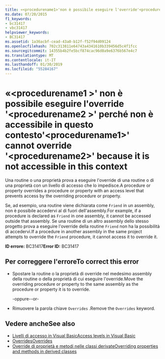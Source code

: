 ```yaml
---
title: «<procedurename1>'non è possibile eseguire l'override'<procedurename2>' perché non è accessibile in questo contesto
ms.date: 07/20/2015
f1_keywords:
- bc31417
- vbc31417
helpviewer_keywords:
- BC31417
ms.assetid: 1a36acbf-cead-43a0-b12f-f52f94d09124
ms.openlocfilehash: 702c313811e64743a4341610b339456d5c4f1fcc
ms.sourcegitcommit: 14355b4b2fe5bcf874cac96d0a9e6376b567e4c7
ms.translationtype: MT
ms.contentlocale: it-IT
ms.lasthandoff: 01/30/2019
ms.locfileid: "55284167"
---
```

# <a name="procedurename1-cannot-override-procedurename2-because-it-is-not-accessible-in-this-context"></a><span data-ttu-id="3e997-102">«\<procedurename1 >' non è possibile eseguire l'override '\<procedurename2 >' perché non è accessibile in questo contesto</span><span class="sxs-lookup"><span data-stu-id="3e997-102">'\<procedurename1>' cannot override '\<procedurename2>' because it is not accessible in this context</span></span>
<span data-ttu-id="3e997-103">Una routine o una proprietà prova a eseguire l'override di una routine o di una proprietà con un livello di accesso che lo impedisce.</span><span class="sxs-lookup"><span data-stu-id="3e997-103">A procedure or property overrides a procedure or property with an access level that prevents access by the overriding procedure or property.</span></span>  
  
 <span data-ttu-id="3e997-104">Se, ad esempio, una routine viene dichiarata come `Friend` in un assembly, non è possibile accedervi al di fuori dell'assembly.</span><span class="sxs-lookup"><span data-stu-id="3e997-104">For example, if a procedure is declared as `Friend` in one assembly, it cannot be accessed outside that assembly.</span></span> <span data-ttu-id="3e997-105">Se una routine di un altro assembly dello stesso progetto prova a eseguire l'override della routine `Friend` non ha la possibilità di accedervi.</span><span class="sxs-lookup"><span data-stu-id="3e997-105">If a procedure in another assembly in the same project attempts to override the `Friend` procedure, it cannot access it to override it.</span></span>  
  
 <span data-ttu-id="3e997-106">**ID errore:** BC31417</span><span class="sxs-lookup"><span data-stu-id="3e997-106">**Error ID:** BC31417</span></span>  
  
## <a name="to-correct-this-error"></a><span data-ttu-id="3e997-107">Per correggere l'errore</span><span class="sxs-lookup"><span data-stu-id="3e997-107">To correct this error</span></span>  
  
-   <span data-ttu-id="3e997-108">Spostare la routine o la proprietà di override nel medesimo assembly della routine o della proprietà di cui eseguire l'override.</span><span class="sxs-lookup"><span data-stu-id="3e997-108">Move the overriding procedure or property to the same assembly as the procedure or property it is to override.</span></span>  
  
     <span data-ttu-id="3e997-109">-oppure-</span><span class="sxs-lookup"><span data-stu-id="3e997-109">-or-</span></span>  
  
-   <span data-ttu-id="3e997-110">Rimuovere la parola chiave `Overrides` .</span><span class="sxs-lookup"><span data-stu-id="3e997-110">Remove the `Overrides` keyword.</span></span>  
  
## <a name="see-also"></a><span data-ttu-id="3e997-111">Vedere anche</span><span class="sxs-lookup"><span data-stu-id="3e997-111">See also</span></span>
- [<span data-ttu-id="3e997-112">Livelli di accesso in Visual Basic</span><span class="sxs-lookup"><span data-stu-id="3e997-112">Access levels in Visual Basic</span></span>](../../visual-basic/programming-guide/language-features/declared-elements/access-levels.md)
- [<span data-ttu-id="3e997-113">Overrides</span><span class="sxs-lookup"><span data-stu-id="3e997-113">Overrides</span></span>](../../visual-basic/language-reference/modifiers/overrides.md)
- [<span data-ttu-id="3e997-114">Override di proprietà e metodi nelle classi derivate</span><span class="sxs-lookup"><span data-stu-id="3e997-114">Overriding properties and methods in derived classes</span></span>](~/docs/visual-basic/programming-guide/language-features/objects-and-classes/inheritance-basics.md#overriding-properties-and-methods-in-derived-classes)
